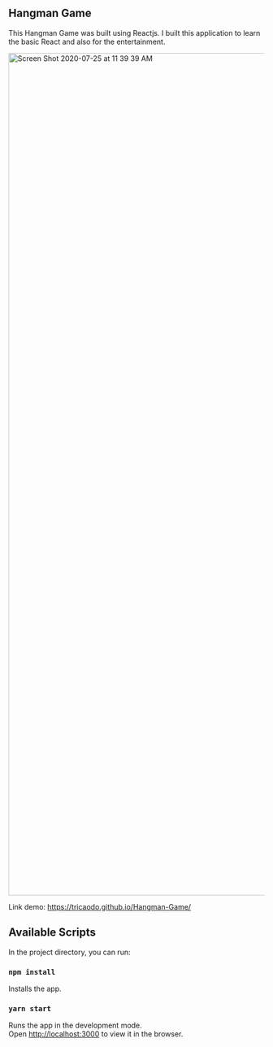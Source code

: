 ## Hangman Game
This Hangman Game was built using Reactjs. I built this application to learn the basic React and also for the entertainment.

<img width="1658" alt="Screen Shot 2020-07-25 at 11 39 39 AM" src="https://user-images.githubusercontent.com/42249214/88463958-98498900-ce6b-11ea-8857-bc993edf7f58.png">

Link demo: https://tricaodo.github.io/Hangman-Game/

## Available Scripts

In the project directory, you can run:
### `npm install`
Installs the app. <br />

### `yarn start`

Runs the app in the development mode.<br />
Open [http://localhost:3000](http://localhost:3000) to view it in the browser.
